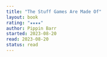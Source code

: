 ```yaml
---
title: "The Stuff Games Are Made Of"
layout: book
rating: "★★★★"
author: Pippin Barr
started: 2023-08-20
read: 2023-08-20
status: read
---
```

